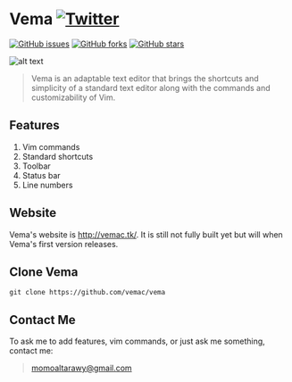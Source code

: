 # Vema [![Twitter](https://img.shields.io/twitter/url/https/github.com/vemac/vema.svg?style=social)](https://twitter.com/intent/tweet?text=Wow:&url=https%3A%2F%2Fgithub.com%2Fvemac%2Fvema)
[![GitHub issues](https://img.shields.io/github/issues/vemac/vema.svg)](https://github.com/vemac/vema/issues) [![GitHub forks](https://img.shields.io/github/forks/vemac/vema.svg)](https://github.com/vemac/vema/network)   [![GitHub stars](https://img.shields.io/github/stars/vemac/vema.svg)](https://github.com/vemac/vema/stargazers)


![alt text](https://github.com/vemac/vema/blob/master/images/Capture.PNG "Vema")
>Vema is an adaptable text editor that brings the shortcuts and simplicity of a standard text editor along with the commands and customizability of Vim.

## Features
1. Vim commands
2. Standard shortcuts
3. Toolbar
4. Status bar
5. Line numbers

## Website
Vema's website is http://vemac.tk/. It is still not fully built yet but will when Vema's first version releases.

## Clone Vema
  ```
  git clone https://github.com/vemac/vema
  ```
## Contact Me
To ask me to add features, vim commands, or just ask me something, contact me:
>momoaltarawy@gmail.com

